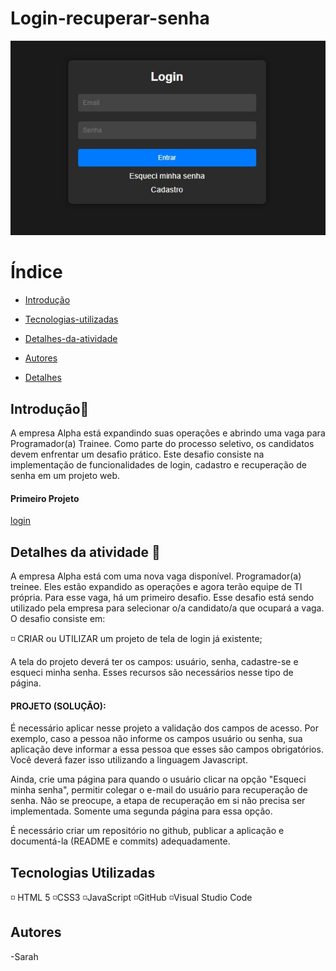 # Login-recuperar-senha

![banner](img/banner.jpeg)

# Índice

* [Introdução](#introdução)

* [Tecnologias-utilizadas](#tecnologias-utilizadas)

* [Detalhes-da-atividade](#Detalhes-da-atividade)

* [Autores](#autores)

* [Detalhes](#detalhes)

## Introdução🔵
A empresa Alpha está expandindo suas operações e abrindo uma vaga para Programador(a) Trainee. Como parte do processo seletivo, os candidatos devem enfrentar um desafio prático. Este desafio consiste na implementação de funcionalidades de login, cadastro e recuperação de senha em um projeto web.

#### Primeiro Projeto

[login](https://github.com/SarahLSilva/form-login)

## Detalhes da atividade 🔵

A empresa Alpha está com uma nova vaga disponível. Programador(a) treinee. Eles estão expandido as operações e agora terão equipe de TI própria. Para esse vaga, há um primeiro desafio. Esse desafio está sendo utilizado pela empresa para selecionar o/a candidato/a que ocupará a vaga. O desafio consiste em: 


◽ CRIAR ou UTILIZAR um projeto de tela de login já existente; 

A tela do projeto deverá ter os campos: usuário, senha, cadastre-se e esqueci minha senha. Esses recursos são necessários nesse tipo de página. 


#### PROJETO (SOLUÇÃO): 

É necessário aplicar nesse projeto a validação dos campos de acesso. Por exemplo, caso a pessoa não informe os campos usuário ou senha, sua aplicação deve informar a essa pessoa que esses são campos obrigatórios. Você deverá fazer isso utilizando a linguagem Javascript.  

Ainda, crie uma página para quando o usuário clicar na opção "Esqueci minha senha", permitir colegar o e-mail do usuário para recuperação de senha. Não se preocupe, a etapa de recuperação em si não precisa ser implementada. Somente uma segunda página para essa opção.

É necessário criar um repositório no github, publicar a aplicação e documentá-la (README e commits) adequadamente.  

## Tecnologias Utilizadas

◽ HTML 5
◽CSS3
◽JavaScript
◽GitHub
◽Visual Studio Code


## Autores 
-Sarah



